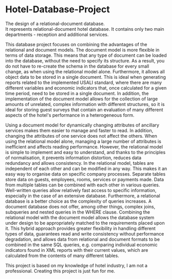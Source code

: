 # Hotel-Database-Project
The design of a relational-document database. <br/>
It represents relational-document hotel database. It contains only two main departments - reception and additional services. <br/>

This database project focuses on combining the advantages of the relational and document models. The document model is more flexible in terms of data storage. 
This means that any type of document can be loaded into the database, without the need to specify its structure.
As a result, you do not have to re-create the schema in the database for every small change, as when using the relational model alone. 
Furthermore, it allows all object data to be stored in a single document.
This is ideal when generating reports related to the implemented USALI standard, where there are many different variables and economic indicators that, once calculated for a given time period, need to be stored in a single document. 
In addition, the implementation of the document model allows for the collection of large amounts of unrelated, complex information with different structures, so it is ideal for storing guest surveys that contain an evaluation of many different aspects of the hotel's performance in a heterogeneous form.

Using a document model for dynamically changing attributes of ancillary services makes them easier to manage and faster to read.
In addition, changing the attributes of one service does not affect the others. When using the relational model alone, managing a large number of attributes is inefficient and affects reading performance.
However, the relational model is simple to implement and easy to understand, and thanks to the principles of normalisation, it prevents information distortion, reduces data redundancy and allows consistency. 
In the relational model, tables are independent of each other and can be modified in any way. 
This makes it an easy way to organise data on specific company processes. Separate tables store data on guests, employees, rooms, services or payments made. 
Data from multiple tables can be combined with each other in various queries. Well-written queries allow relatively fast access to specific information, especially in the case of an extensive database. 
Furthermore, a relational database is a better choice as the complexity of queries increases.
A document database does not offer, among other things, complex joins, subqueries and nested queries in the WHERE clause. 
Combining the relational model with the document model allows the database system under design to be appropriately matched to the requirements placed upon it. 
This hybrid approach provides greater flexibility in handling different types of data, guarantees read and write consistency without performance degradation, and allows data from relational and document formats to be combined in the same SQL queries, e.g. comparing individual economic indicators found in XML reports with their current values, which are calculated from the contents of many different tables.

This project is based on my knowledge of hotel industry, I am not a professional. Creating this project is just fun for me. </br>



